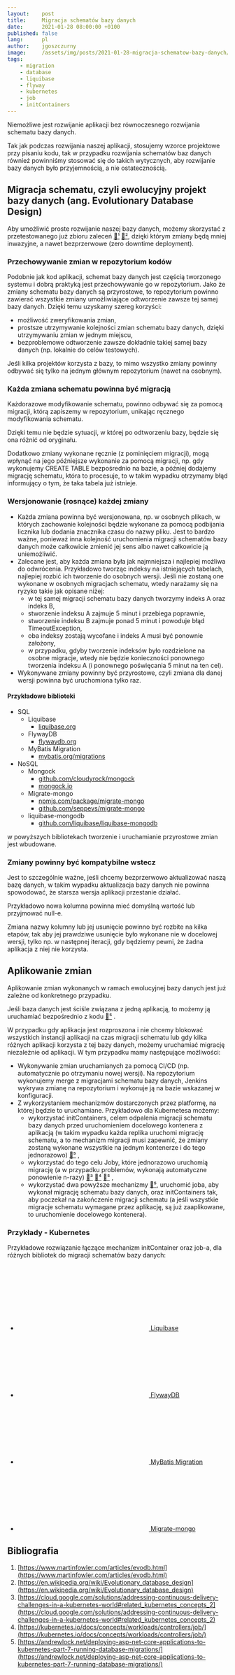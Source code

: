 ```yaml
---
layout:    post
title:     Migracja schematów bazy danych
date:      2021-01-28 08:00:00 +0100
published: false
lang:      pl
author:    jgoszczurny
image:     /assets/img/posts/2021-01-28-migracja-schematow-bazy-danych/bird-migrations.jpg
tags:
    - migration
    - database
    - liquibase
    - flyway
    - kubernetes
    - job
    - initContainers
---
```


Niemożliwe jest rozwijanie aplikacji bez równoczesnego rozwijania schematu bazy danych.

Tak jak podczas rozwijania naszej aplikacji, stosujemy wzorce projektowe przy pisaniu kodu, tak w przypadku rozwijania schematów baz danych również powinniśmy stosować się do takich wytycznych, aby rozwijanie bazy danych było przyjemnością, a nie ostatecznością.

## Migracja schematu, czyli ewolucyjny projekt bazy danych (ang. Evolutionary Database Design)
Aby umożliwić proste rozwijanie naszej bazy danych, możemy skorzystać z przetestowanego już zbioru zaleceń [🔗¹](https://www.martinfowler.com/articles/evodb.html) [🔗²](https://en.wikipedia.org/wiki/Evolutionary_database_design), dzięki którym zmiany będą mniej inwazyjne, a nawet bezprzerwowe (zero downtime deployment).

### Przechowywanie zmian w repozytorium kodów
Podobnie jak kod aplikacji, schemat bazy danych jest częścią tworzonego systemu i dobrą praktyką jest przechowywanie go w repozytorium. 
Jako że zmiany schematu bazy danych są przyrostowe, to repozytorium powinno zawierać wszystkie zmiany umożliwiające odtworzenie zawsze tej samej bazy danych.
Dzięki temu uzyskamy szereg korzyści:
* możliwość zweryfikowania zmian,
* prostsze utrzymywanie kolejności zmian schematu bazy danych, dzięki utrzymywaniu zmian w jednym miejscu,
* bezproblemowe odtworzenie zawsze dokładnie takiej samej bazy danych (np. lokalnie do celów testowych).

Jeśli kilka projektów korzysta z bazy, to mimo wszystko zmiany powinny odbywać się tylko na jednym głównym repozytorium (nawet na osobnym).

### Każda zmiana schematu powinna być migracją
Każdorazowe modyfikowanie schematu, powinno odbywać się za pomocą migracji, którą zapiszemy w repozytorium, unikając ręcznego modyfikowania schematu.

Dzięki temu nie będzie sytuacji, w której po odtworzeniu bazy, będzie się ona różnić od oryginału.

Dodatkowo zmiany wykonane ręcznie (z pominięciem migracji), mogą wpłynąć na jego późniejsze wykonanie za pomocą migracji, np. gdy wykonujemy CREATE TABLE bezpośrednio na bazie, a później dodajemy migrację schematu, która to procesuje, to w takim wypadku otrzymamy błąd informujący o tym, że taka tabela już istnieje.

### Wersjonowanie (rosnące) każdej zmiany
* Każda zmiana powinna być wersjonowana, np. w osobnych plikach, w których zachowanie kolejności będzie wykonane za pomocą podbijania licznika lub dodania znacznika czasu do nazwy pliku.
  Jest to bardzo ważne, ponieważ inna kolejność uruchomienia migracji schematów bazy danych może całkowicie zmienić jej sens albo nawet całkowicie ją uniemożliwić.
* Zalecane jest, aby każda zmiana była jak najmniejsza i najlepiej możliwa do odwrócenia. 
  Przykładowo tworząc indeksy na istniejących tabelach, najlepiej rozbić ich tworzenie do osobnych wersji.
  Jeśli nie zostaną one wykonane w osobnych migracjach schematu, wtedy narażamy się na ryzyko takie jak opisane niżej:
  * w tej samej migracji schematu bazy danych tworzymy indeks A oraz indeks B,
  * stworzenie indeksu A zajmuje 5 minut i przebiega poprawnie,
  * stworzenie indeksu B zajmuje ponad 5 minut i powoduje błąd TimeoutException,
  * oba indeksy zostają wycofane i indeks A musi być ponownie założony,
  * w przypadku, gdyby tworzenie indeksów było rozdzielone na osobne migracje, wtedy nie będzie konieczności ponownego tworzenia indeksu A (i ponownego poświęcania 5 minut na ten cel).
* Wykonywane zmiany powinny być przyrostowe, czyli zmiana dla danej wersji powinna być uruchomiona tylko raz.

#### Przykładowe biblioteki
* SQL
  * Liquibase
    * [liquibase.org](https://www.liquibase.org/)
  * FlywayDB
    * [flywaydb.org](https://flywaydb.org/)
  * MyBatis Migration
    * [mybatis.org/migrations](https://mybatis.org/migrations)
* NoSQL
  * Mongock
    * [github.com/cloudyrock/mongock](https://github.com/cloudyrock/mongock)
    * [mongock.io](https://www.mongock.io)
  * Migrate-mongo
    * [npmjs.com/package/migrate-mongo](https://www.npmjs.com/package/migrate-mongo)
    * [github.com/seppevs/migrate-mongo](https://github.com/seppevs/migrate-mongo)
  * liquibase-mongodb
    * [github.com/liquibase/liquibase-mongodb](https://github.com/liquibase/liquibase-mongodb)

w powyższych bibliotekach tworzenie i uruchamianie przyrostowe zmian jest wbudowane.

### Zmiany powinny być kompatybilne wstecz
Jest to szczególnie ważne, jeśli chcemy bezprzerwowo aktualizować naszą bazę danych, w takim wypadku aktualizacja bazy danych nie powinna spowodować, że starsza wersja aplikacji przestanie działać.

Przykładowo nowa kolumna powinna mieć domyślną wartość lub przyjmować null-e.

Zmiana nazwy kolumny lub jej usunięcie powinno być rozbite na kilka etapów, tak aby jej prawdziwe usunięcie było wykonane nie w docelowej wersji, tylko np. w następnej iteracji, gdy będziemy pewni, że żadna aplikacja z niej nie korzysta.

## Aplikowanie zmian
Aplikowanie zmian wykonanych w ramach ewolucyjnej bazy danych jest już zależne od konkretnego przypadku.

Jeśli baza danych jest ściśle związana z jedną aplikacją, to możemy ją uruchamiać bezpośrednio z kodu [🔗⁵](https://andrewlock.net/deploying-asp-net-core-applications-to-kubernetes-part-7-running-database-migrations/#running-migrations-on-application-startup) .

W przypadku gdy aplikacja jest rozproszona i nie chcemy blokować wszystkich instancji aplikacji na czas migracji schematu lub gdy kilka różnych aplikacji korzysta z tej bazy danych, możemy uruchamiać migrację niezależnie od aplikacji.
W tym przypadku mamy następujące możliwości:
* Wykonywanie zmian uruchamianych za pomocą CI/CD (np. automatycznie po otrzymaniu nowej wersji).
  Na repozytorium wykonujemy merge z migracjami schematu bazy danych, Jenkins wykrywa zmianę na repozytorium i wykonuje ją na bazie wskazanej w konfiguracji.
* Z wykorzystaniem mechanizmów dostarczonych przez platformę, na której będzie to uruchamiane. Przykładowo dla Kubernetesa możemy:
  * wykorzystać initContainers, celem odpalenia migracji schematu bazy danych przed uruchomieniem docelowego kontenera z aplikacją 
    (w takim wypadku każda replika uruchomi migrację schematu, a to mechanizm migracji musi zapewnić, że zmiany zostaną wykonane wszystkie na jednym kontenerze i do tego jednorazowo) [🔗⁵](https://andrewlock.net/deploying-asp-net-core-applications-to-kubernetes-part-7-running-database-migrations/#init-containers) ,
  * wykorzystać do tego celu Joby, które jednorazowo uruchomią migrację (a w przypadku problemów, wykonają automatyczne ponowienie n-razy) [🔗³](https://cloud.google.com/solutions/addressing-continuous-delivery-challenges-in-a-kubernetes-world#related_kubernetes_concepts_2) [🔗⁴](https://kubernetes.io/docs/concepts/workloads/controllers/job/) [🔗⁵](https://andrewlock.net/deploying-asp-net-core-applications-to-kubernetes-part-7-running-database-migrations/#jobs) ,
  * wykorzystać dwa powyższe mechanizmy [🔗⁵](https://andrewlock.net/deploying-asp-net-core-applications-to-kubernetes-part-7-running-database-migrations/#combining-jobs-and-init-containers-to-handle-migrations),
    uruchomić joba, aby wykonał migrację schematu bazy danych, oraz initContainers tak, aby poczekał na zakończenie migracji schematu
    (a jeśli wszystkie migracje schematu wymagane przez aplikację, są już zaaplikowane, to uruchomienie docelowego kontenera).

### Przykłady - Kubernetes
Przykładowe rozwiązanie łączące mechanizm initContainer oraz job-a, dla różnych bibliotek do migracji schematów bazy danych:
* <a href="https://github.com/Consdata/blog-database-migration-example/tree/master/liquibase" title="Example Liquibase migration in GitHub project consdata/blog-database-migration-example"><svg class="svg-icon" style="color: #586069"><use xlink:href="{{ '/assets/minima-social-icons.svg#github' | relative_url }}"></use></svg> Liquibase</a>
* <a href="https://github.com/Consdata/blog-database-migration-example/tree/master/flyway" title="Example Flyway migration in GitHub project in consdata/blog-database-migration-example"><svg class="svg-icon" style="color: #586069"><use xlink:href="{{ '/assets/minima-social-icons.svg#github' | relative_url }}"></use></svg> FlywayDB</a>
* <a href="https://github.com/Consdata/blog-database-migration-example/tree/master/mybatis-migration" title="Example MyBatis migration in GitHub project consdata/blog-database-migration-example"><svg class="svg-icon" style="color: #586069"><use xlink:href="{{ '/assets/minima-social-icons.svg#github' | relative_url }}"></use></svg> MyBatis Migration</a>
* <a href="https://github.com/Consdata/blog-database-migration-example/tree/master/migrate-mongo" title="Example Migrate-Mongo migration in GitHub project consdata/blog-database-migration-example"><svg class="svg-icon" style="color: #586069"><use xlink:href="{{ '/assets/minima-social-icons.svg#github' | relative_url }}"></use></svg> Migrate-mongo</a>

## Bibliografia
1. [https://www.martinfowler.com/articles/evodb.html](https://www.martinfowler.com/articles/evodb.html)
2. [https://en.wikipedia.org/wiki/Evolutionary_database_design](https://en.wikipedia.org/wiki/Evolutionary_database_design)
3. [https://cloud.google.com/solutions/addressing-continuous-delivery-challenges-in-a-kubernetes-world#related_kubernetes_concepts_2](https://cloud.google.com/solutions/addressing-continuous-delivery-challenges-in-a-kubernetes-world#related_kubernetes_concepts_2)
4. [https://kubernetes.io/docs/concepts/workloads/controllers/job/](https://kubernetes.io/docs/concepts/workloads/controllers/job/)
5. [https://andrewlock.net/deploying-asp-net-core-applications-to-kubernetes-part-7-running-database-migrations/](https://andrewlock.net/deploying-asp-net-core-applications-to-kubernetes-part-7-running-database-migrations/)
